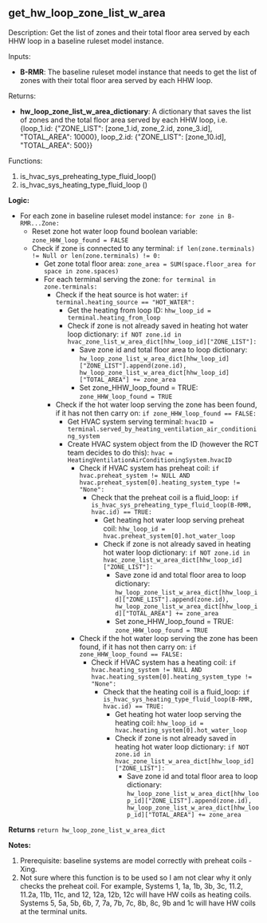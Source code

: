 
## get_hw_loop_zone_list_w_area

Description: Get the list of zones and their total floor area served by each HHW loop in a baseline ruleset model instance.  

Inputs:  
- **B-RMR**: The baseline ruleset model instance that needs to get the list of zones with their total floor area served by each HHW loop.

Returns: 
- **hw_loop_zone_list_w_area_dictionary**: A dictionary that saves the list of zones and the total floor area served by each HHW loop, i.e. {loop_1.id: {"ZONE_LIST": [zone_1.id, zone_2.id, zone_3.id], "TOTAL_AREA": 10000}, loop_2.id: {"ZONE_LIST": [zone_10.id], "TOTAL_AREA": 500}}

Functions:  
1. is_hvac_sys_preheating_type_fluid_loop() 
2. is_hvac_sys_heating_type_fluid_loop ()


**Logic:**   

- For each zone in baseline ruleset model instance: `for zone in B-RMR...Zone:`
  - Reset zone hot water loop found boolean variable: `zone_HHW_loop_found = FALSE`  
  - Check if zone is connected to any terminal: `if len(zone.terminals) != Null or len(zone.terminals) != 0:`
    - Get zone total floor area: `zone_area = SUM(space.floor_area for space in zone.spaces)`
    - For each terminal serving the zone: `for terminal in zone.terminals:`
      - Check if the heat source is hot water: `if terminal.heating_source == "HOT_WATER":`  
        - Get the heating from loop ID: `hhw_loop_id = terminal.heating_from_loop`
        - Check if zone is not already saved in heating hot water loop dictionary: `if NOT zone.id in hvac_zone_list_w_area_dict[hhw_loop_id]["ZONE_LIST"]:`  
          - Save zone id and total floor area to loop dictionary: `hw_loop_zone_list_w_area_dict[hhw_loop_id]["ZONE_LIST"].append(zone.id), hw_loop_zone_list_w_area_dict[hhw_loop_id]["TOTAL_AREA"] += zone_area`
          - Set zone_HHW_loop_found = TRUE: `zone_HHW_loop_found = TRUE`  
      - Check if the hot water loop serving the zone has been found, if it has not then carry on: `if zone_HHW_loop_found == FALSE:`
        - Get HVAC system serving terminal: `hvacID = terminal.served_by_heating_ventilation_air_conditioning_system`
        - Create HVAC system object from the ID (however the RCT team decides to do this): `hvac = HeatingVentilationAirConditioningSystem.hvacID`
          - Check if HVAC system has preheat coil: `if hvac.preheat_system != NULL AND hvac.preheat_system[0].heating_system_type != "None":`
            - Check that the preheat coil is a fluid_loop: `if is_hvac_sys_preheating_type_fluid_loop(B-RMR, hvac.id) == TRUE:`   
              - Get heating hot water loop serving preheat coil: `hhw_loop_id = hvac.preheat_system[0].hot_water_loop`
              - Check if zone is not already saved in heating hot water loop dictionary: `if NOT zone.id in hvac_zone_list_w_area_dict[hhw_loop_id]["ZONE_LIST"]:`  
                - Save zone id and total floor area to loop dictionary: `hw_loop_zone_list_w_area_dict[hhw_loop_id]["ZONE_LIST"].append(zone.id), hw_loop_zone_list_w_area_dict[hhw_loop_id]["TOTAL_AREA"] += zone_area`
                - Set zone_HHW_loop_found = TRUE: `zone_HHW_loop_found = TRUE`  
          - Check if the hot water loop serving the zone has been found, if it has not then carry on: `if zone_HHW_loop_found == FALSE:`
            - Check if HVAC system has a heating coil: `if hvac.heating_system != NULL AND hvac.heating_system[0].heating_system_type != "None":`
              - Check that the heating coil is a fluid_loop: `if is_hvac_sys_heating_type_fluid_loop(B-RMR, hvac.id) == TRUE:`   
                - Get heating hot water loop serving the heating coil: `hhw_loop_id = hvac.heating_system[0].hot_water_loop`
                - Check if zone is not already saved in heating hot water loop dictionary: `if NOT zone.id in hvac_zone_list_w_area_dict[hhw_loop_id]["ZONE_LIST"]:`  
                  - Save zone id and total floor area to loop dictionary: `hw_loop_zone_list_w_area_dict[hhw_loop_id]["ZONE_LIST"].append(zone.id), hw_loop_zone_list_w_area_dict[hhw_loop_id]["TOTAL_AREA"] += zone_area`

**Returns** `return hw_loop_zone_list_w_area_dict`  

**Notes:**

1. Prerequisite: baseline systems are model correctly with preheat coils - Xing.
2. Not sure where this function is to be used so I am not clear why it only checks the preheat coil. 
For example, 
Systems 1, 1a, 1b, 3b, 3c, 11.2, 11.2a, 11b, 11c, and 12, 12a, 12b, 12c will have HW coils as heating coils. 
Systems 5, 5a, 5b, 6b, 7, 7a, 7b, 7c, 8b, 8c, 9b and 1c will have HW coils at the terminal units.
